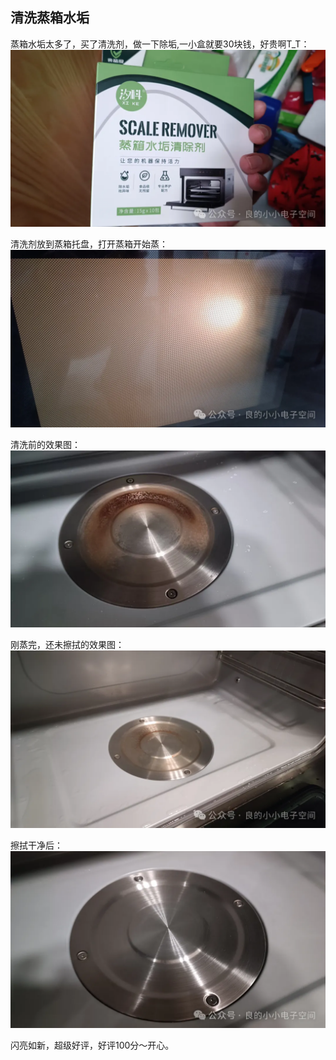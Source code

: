 ## 清洗蒸箱水垢
蒸箱水垢太多了，买了清洗剂，做一下除垢,一小盒就要30块钱，好贵啊T_T：
![清除剂](../images/1-维修家电/03-清洗蒸箱水垢/清除剂.webp)

清洗剂放到蒸箱托盘，打开蒸箱开始蒸：
![蒸](../images/1-维修家电/03-清洗蒸箱水垢/蒸.webp)

清洗前的效果图：
![清洗前](../images/1-维修家电/03-清洗蒸箱水垢/清洗前.webp)

刚蒸完，还未擦拭的效果图：
![刚蒸完](../images/1-维修家电/03-清洗蒸箱水垢/刚蒸完.webp)

擦拭干净后：
![清洗后](../images/1-维修家电/03-清洗蒸箱水垢/清洗后.webp)

闪亮如新，超级好评，好评100分～开心。